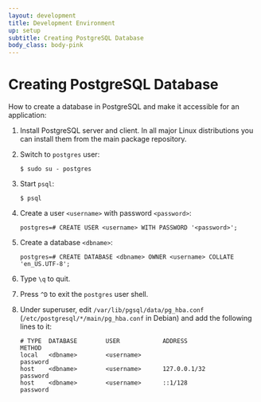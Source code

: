 ```yaml
---
layout: development
title: Development Environment
up: setup
subtitle: Creating PostgreSQL Database
body_class: body-pink
---
```


# Creating PostgreSQL Database

How to create a database in PostgreSQL and make it accessible for an
application:

1. Install PostgreSQL server and client. In all major Linux
   distributions you can install them from the main package repository.
2. Switch to `postgres` user:

   ```
   $ sudo su - postgres
   ```
3. Start `psql`:

   ```
   $ psql
   ```

4. Create a user `<username>` with password `<password>`:

   ```
   postgres=# CREATE USER <username> WITH PASSWORD '<password>';
   ```

5. Create a database `<dbname>`:

   ```
   postgres=# CREATE DATABASE <dbname> OWNER <username> COLLATE 'en_US.UTF-8';
   ```

6. Type `\q` to quit.
7. Press `^D` to exit the `postgres` user shell.
8. Under superuser, edit `/var/lib/pgsql/data/pg_hba.conf`
   (`/etc/postgresql/*/main/pg_hba.conf` in Debian) and add the
   following lines to it:

   ```
   # TYPE  DATABASE        USER            ADDRESS                 METHOD
   local   <dbname>        <username>                              password
   host    <dbname>        <username>      127.0.0.1/32            password
   host    <dbname>        <username>      ::1/128                 password
   ```
